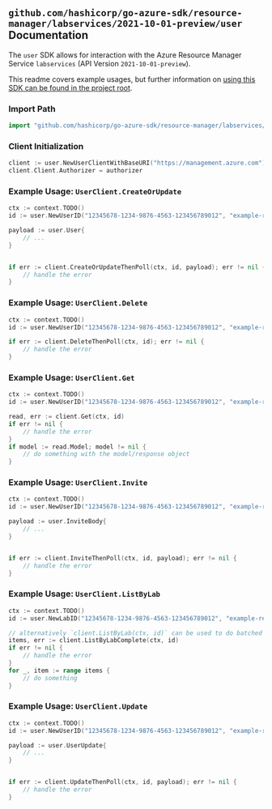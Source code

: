 
## `github.com/hashicorp/go-azure-sdk/resource-manager/labservices/2021-10-01-preview/user` Documentation

The `user` SDK allows for interaction with the Azure Resource Manager Service `labservices` (API Version `2021-10-01-preview`).

This readme covers example usages, but further information on [using this SDK can be found in the project root](https://github.com/hashicorp/go-azure-sdk/tree/main/docs).

### Import Path

```go
import "github.com/hashicorp/go-azure-sdk/resource-manager/labservices/2021-10-01-preview/user"
```


### Client Initialization

```go
client := user.NewUserClientWithBaseURI("https://management.azure.com")
client.Client.Authorizer = authorizer
```


### Example Usage: `UserClient.CreateOrUpdate`

```go
ctx := context.TODO()
id := user.NewUserID("12345678-1234-9876-4563-123456789012", "example-resource-group", "labValue", "userValue")

payload := user.User{
	// ...
}


if err := client.CreateOrUpdateThenPoll(ctx, id, payload); err != nil {
	// handle the error
}
```


### Example Usage: `UserClient.Delete`

```go
ctx := context.TODO()
id := user.NewUserID("12345678-1234-9876-4563-123456789012", "example-resource-group", "labValue", "userValue")

if err := client.DeleteThenPoll(ctx, id); err != nil {
	// handle the error
}
```


### Example Usage: `UserClient.Get`

```go
ctx := context.TODO()
id := user.NewUserID("12345678-1234-9876-4563-123456789012", "example-resource-group", "labValue", "userValue")

read, err := client.Get(ctx, id)
if err != nil {
	// handle the error
}
if model := read.Model; model != nil {
	// do something with the model/response object
}
```


### Example Usage: `UserClient.Invite`

```go
ctx := context.TODO()
id := user.NewUserID("12345678-1234-9876-4563-123456789012", "example-resource-group", "labValue", "userValue")

payload := user.InviteBody{
	// ...
}


if err := client.InviteThenPoll(ctx, id, payload); err != nil {
	// handle the error
}
```


### Example Usage: `UserClient.ListByLab`

```go
ctx := context.TODO()
id := user.NewLabID("12345678-1234-9876-4563-123456789012", "example-resource-group", "labValue")

// alternatively `client.ListByLab(ctx, id)` can be used to do batched pagination
items, err := client.ListByLabComplete(ctx, id)
if err != nil {
	// handle the error
}
for _, item := range items {
	// do something
}
```


### Example Usage: `UserClient.Update`

```go
ctx := context.TODO()
id := user.NewUserID("12345678-1234-9876-4563-123456789012", "example-resource-group", "labValue", "userValue")

payload := user.UserUpdate{
	// ...
}


if err := client.UpdateThenPoll(ctx, id, payload); err != nil {
	// handle the error
}
```
